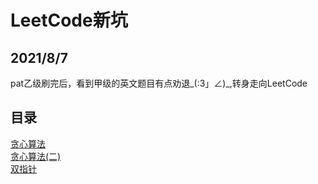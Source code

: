 # LeetCode新坑
## 2021/8/7
pat乙级刷完后，看到甲级的英文题目有点劝退_(:3」∠)_,转身走向LeetCode&emsp;<br>
## 目录
[贪心算法](./贪心算法.md)<br>
[贪心算法(二)](./贪心算法(二).md)<br>
[双指针](./双指针.md)
